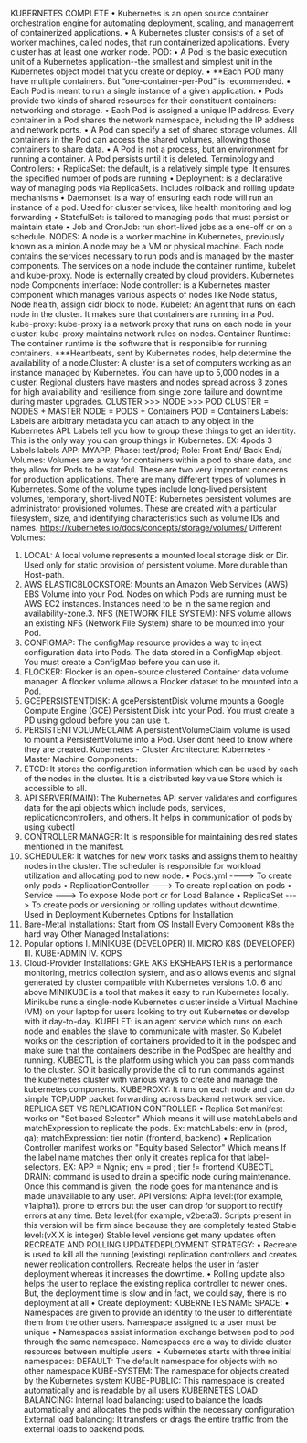 KUBERNETES COMPLETE
• Kubernetes is an open source container orchestration engine for automating deployment, scaling, and
management of containerized applications.
• A Kubernetes cluster consists of a set of worker machines, called nodes, that run containerized applications.
Every cluster has at least one worker node.
POD:
• A Pod is the basic execution unit of a Kubernetes application--the smallest and simplest unit in the Kubernetes
object model that you create or deploy.
• **Each POD many have multiple containers. But “one-container-per-Pod” is recommended.
• Each Pod is meant to run a single instance of a given application.
• Pods provide two kinds of shared resources for their constituent containers: networking and storage.
• Each Pod is assigned a unique IP address. Every container in a Pod shares the network namespace, including the
IP address and network ports.
• A Pod can specify a set of shared storage volumes. All containers in the Pod can access the shared volumes,
allowing those containers to share data.
• A Pod is not a process, but an environment for running a container. A Pod persists until it is deleted.
Terminology and Controllers:
• ReplicaSet: the default, is a relatively simple type. It ensures the specified number of pods are running
• Deployment: is a declarative way of managing pods via ReplicaSets. Includes rollback and rolling update
mechanisms
• Daemonset: is a way of ensuring each node will run an instance of a pod. Used for cluster services, like health
monitoring and log forwarding
• StatefulSet: is tailored to managing pods that must persist or maintain state
• Job and CronJob: run short-lived jobs as a one-off or on a schedule.
NODES:
A node is a worker machine in Kubernetes, previously known as a minion.A node may be a VM or physical machine.
Each node contains the services necessary to run pods and is managed by the master components. The services on a
node include the container runtime, kubelet and kube-proxy. Node is externally created by cloud providers.
Kubernetes node Components interface:
Node controller: is a Kubernetes master component which manages various aspects of nodes like Node status, Node
health, assign cidr block to node.
Kubelet: An agent that runs on each node in the cluster. It makes sure that containers are running in a Pod.
kube-proxy: kube-proxy is a network proxy that runs on each node in your cluster. kube-proxy maintains network
rules on nodes.
Container Runtime: The container runtime is the software that is responsible for running containers.
***Heartbeats, sent by Kubernetes nodes, help determine the availability of a node.Cluster:
A cluster is a set of computers working as an instance managed by Kubernetes. You can have up to 5,000 nodes in a
cluster. Regional clusters have masters and nodes spread across 3 zones for high availability and resilience from single
zone failure and downtime during master upgrades.
CLUSTER >>> NODE >>> POD
CLUSTER = NODES + MASTER
NODE = PODS + Containers
POD = Containers
Labels:
Labels are arbitrary metadata you can attach to any object in the Kubernetes API. Labels tell you how to group these
things to get an identity. This is the only way you can group things in Kubernetes.
EX: 4pods 3 Labels labels APP: MYAPP; Phase: test/prod; Role: Front End/ Back End/
Volumes:
Volumes are a way for containers within a pod to share data, and they allow for Pods to be stateful. These are two
very important concerns for production applications.
There are many different types of volumes in Kubernetes. Some of the volume types include long-lived persistent
volumes, temporary, short-lived
NOTE: Kubernetes persistent volumes are administrator provisioned volumes. These are created with a particular
filesystem, size, and identifying characteristics such as volume IDs and names.
https://kubernetes.io/docs/concepts/storage/volumes/
Different Volumes:
1. LOCAL: A local volume represents a mounted local storage disk or Dir. Used only for static provision of persistent
volume. More durable than Host-path.
2. AWS ELASTICBLOCKSTORE: Mounts an Amazon Web Services (AWS) EBS Volume into your Pod. Nodes on which
Pods are running must be AWS EC2 instances. Instances need to be in the same region and availability-zone.3. NFS (NETWORK FILE SYSTEM): NFS volume allows an existing NFS (Network File System) share to be mounted
into your Pod.
4. CONFIGMAP: The configMap resource provides a way to inject configuration data into Pods. The data stored in a
ConfigMap object. You must create a ConfigMap before you can use it.
5. FLOCKER: Flocker is an open-source clustered Container data volume manager. A flocker volume allows a Flocker
dataset to be mounted into a Pod.
6. GCEPERSISTENTDISK: A gcePersistentDisk volume mounts a Google Compute Engine (GCE) Persistent Disk into
your Pod. You must create a PD using gcloud before you can use it.
7. PERSISTENTVOLUMECLAIM: A persistentVolumeClaim volume is used to mount a PersistentVolume into a Pod.
User dont need to know where they are created.
Kubernetes - Cluster Architecture:
Kubernetes - Master Machine Components:
1. ETCD: It stores the configuration information which can be used by each of the nodes in the cluster. It is a
distributed key value Store which is accessible to all.
2. API SERVER(MAIN): The Kubernetes API server validates and configures data for the api objects which include
pods, services, replicationcontrollers, and others. It helps in communication of pods by using kubectl
3. CONTROLLER MANAGER: It is responsible for maintaining desired states mentioned in the manifest.
4. SCHEDULER: It watches for new work tasks and assigns them to healthy nodes in the cluster. The scheduler is
responsible for workload utilization and allocating pod to new node.
• Pods.yml ----> To create only pods
• ReplicationController ---> To create replication on pods
• Service ---> To expose Node port or for Load Balance
• ReplicaSet ---> To create pods or versioning or rolling updates without downtime. Used in Deployment
Kubernetes Options for Installation
1. Bare-Metal Installations:
Start from OS Install Every Component K8s the hard way Other Managed Installations:
2. Popular options
I. MINIKUBE (DEVELOPER)
II. MICRO K8S (DEVELOPER)
III. KUBE-ADMIN
IV. KOPS
3. Cloud-Provider Installations:
GKE AKS EKSHEAPSTER is a performance monitoring, metrics collection system, and aslo allows events and signal generated by
cluster compatible with Kubernetes versions 1.0. 6 and above
MINIKUBE is a tool that makes it easy to run Kubernetes locally. Minikube runs a single-node Kubernetes cluster
inside a Virtual Machine (VM) on your laptop for users looking to try out Kubernetes or develop with it day-to-day.
KUBELET: is an agent service which runs on each node and enables the slave to communicate with master. So Kubelet
works on the description of containers provided to it in the podspec and make sure that the containers describe in
the PodSpec are healthy and running.
KUBECTL is the platform using which you can pass commands to the cluster. SO it basically provide the cli to run
commands against the kubernetes cluster with various ways to create and manage the kubernetes components.
KUBEPROXY: It runs on each node and can do simple TCP/UDP packet forwarding across backend network service.
REPLICA SET VS REPLICATION CONTROLLER
• Replica Set manifest works on "Set based Selector" Which means it will use matchLabels and matchExpression to
replicate the pods.
Ex: matchLabels: env in (prod, qa); matchExpression: tier notin (frontend, backend)
• Replication Controller manifest works on "Equity based Selector" Which means If the label name matches then
only it creates replica for that label-selectors.
EX: APP = Ngnix; env = prod ; tier != frontend
KUBECTL DRAIN: command is used to drain a specific node during maintenance. Once this command is given, the
node goes for maintenance and is made unavailable to any user.
API versions:
Alpha level:(for example, v1alpha1). prone to errors but the user can drop for support to rectify errors at any time.
Beta level:(for example, v2beta3). Scripts present in this version will be firm since because they are completely
tested
Stable level:(vX X is integer) Stable level versions get many updates often
RECREATE AND ROLLING UPDATEDEPLOYMENT STRATEGY:
• Recreate is used to kill all the running (existing) replication controllers and creates newer replication controllers.
Recreate helps the user in faster deployment whereas it increases the downtime.
• Rolling update also helps the user to replace the existing replica controller to newer ones. But, the deployment
time is slow and in fact, we could say, there is no deployment at all
• Create deployment:
KUBERNETES NAME SPACE:
• Namespaces are given to provide an identity to the user to differentiate them from the other users. Namespace
assigned to a user must be unique
• Namespaces assist information exchange between pod to pod through the same namespace. Namespaces are a
way to divide cluster resources between multiple users.
• Kubernetes starts with three initial namespaces:
DEFAULT: The default namespace for objects with no other namespace
KUBE-SYSTEM: The namespace for objects created by the Kubernetes system
KUBE-PUBLIC: This namespace is created automatically and is readable by all users
KUBERNETES LOAD BALANCING:
Internal load balancing: used to balance the loads automatically and allocates the pods within the necessary
configuration
External load balancing: It transfers or drags the entire traffic from the external loads to backend pods.
